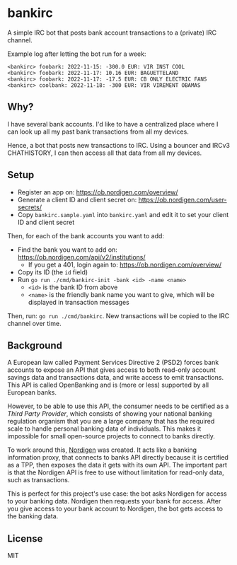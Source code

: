 # bankirc

A simple IRC bot that posts bank account transactions to a (private) IRC channel.

Example log after letting the bot run for a week:
```
<bankirc> foobark: 2022-11-15: -300.0 EUR: VIR INST COOL
<bankirc> foobark: 2022-11-17: 10.16 EUR: BAGUETTELAND
<bankirc> foobark: 2022-11-17: -17.5 EUR: CB ONLY ELECTRIC FANS
<bankirc> coolbank: 2022-11-18: -300 EUR: VIR VIREMENT OBAMAS
```

## Why?

I have several bank accounts. I'd like to have a centralized place where I can look up all my past bank transactions
from all my devices.

Hence, a bot that posts new transactions to IRC. Using a bouncer and IRCv3 CHATHISTORY, I can then access all that data
from all my devices.

## Setup

- Register an app on: https://ob.nordigen.com/overview/
- Generate a client ID and client secret on: https://ob.nordigen.com/user-secrets/
- Copy `bankirc.sample.yaml` into `bankirc.yaml` and edit it to set your client ID and client secret

Then, for each of the bank accounts you want to add:
- Find the bank you want to add on: https://ob.nordigen.com/api/v2/institutions/
  - If you get a 401, login again to: https://ob.nordigen.com/overview/
- Copy its ID (the `id` field)
- Run `go run ./cmd/bankirc-init -bank <id> -name <name>`
  - `<id>` is the bank ID from above
  - `<name>` is the friendly bank name you want to give, which will be displayed in transaction messages

Then, run: `go run ./cmd/bankirc`. New transactions will be copied to the IRC channel over time.

## Background

A European law called Payment Services Directive 2 (PSD2) forces bank accounts to expose an API that gives access to
both read-only account savings data and transactions data, and write access to emit transactions. This API is called
OpenBanking and is (more or less) supported by all European banks.

However, to be able to use this API, the consumer needs to be certified as a *Third Party Provider*, which consists of
showing your national banking regulation organism that you are a large company that has the required scale to handle
personal banking data of individuals. This makes it impossible for small open-source projects to connect to banks
directly.

To work around this, [Nordigen](https://nordigen.com/) was created. It acts like a banking information proxy, that
connects to banks API directly because it is certified as a TPP, then exposes the data it gets with its own API. The
important part is that the Nordigen API is free to use without limitation for read-only data, such as transactions.

This is perfect for this project's use case: the bot asks Nordigen for access to your banking data. Nordigen then
requests your bank for access. After you give access to your bank account to Nordigen, the bot gets access to the
banking data.

## License

MIT
